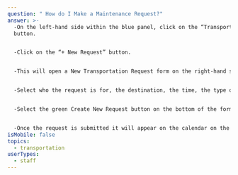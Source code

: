 ```yaml
---
question: " How do I Make a Maintenance Request?"
answer: >-
  -On the left-hand side within the blue panel, click on the “Transportation”
  button. 


  -Click on the “+ New Request” button. 


  -This will open a New Transportation Request form on the right-hand side. 


  -Select who the request is for, the destination, the time, the type of request, the vehicle needed, the driver and the status of the request. 


  -Select the green Create New Request button on the bottom of the form. 


  -Once the request is submitted it will appear on the calendar on the left. 
isMobile: false
topics:
  - transportation
userTypes:
  - staff
---
```

